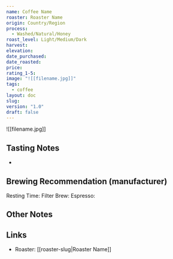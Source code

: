 ```yaml
---
name: Coffee Name
roaster: Roaster Name
origin: Country/Region
process:
  - Washed/Natural/Honey
roast_level: Light/Medium/Dark
harvest: 
elevation: 
date_purchased: 
date_roasted: 
price: 
rating_1-5: 
image: "![[filename.jpg]]"
tags:
  - coffee
layout: doc
slug: 
version: "1.0"
draft: false
---
```


![[filename.jpg]]

## Tasting Notes
- 

## Brewing Recommendation (manufacturer)
Resting Time: 
Filter Brew: 
Espresso: 

## Other Notes


## Links
- Roaster: [[roaster-slug|Roaster Name]]